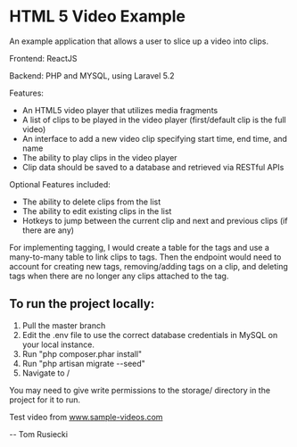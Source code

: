 # HTML 5 Video Example

An example application that allows a user to slice up a video into clips.

Frontend: ReactJS

Backend: PHP and MYSQL, using Laravel 5.2

Features:
* An HTML5 video player that utilizes media fragments
* A list of clips to be played in the video player (first/default clip is the full video)
* An interface to add a new video clip specifying start time, end time, and name
* The ability to play clips in the video player
* Clip data should be saved to a database and retrieved via RESTful APIs

Optional Features included:
* The ability to delete clips from the list
* The ability to edit existing clips in the list
* Hotkeys to jump between the current clip and next and previous clips (if there are any)

For implementing tagging, I would create a table for the tags and use a many-to-many table to link clips to tags.  Then
the endpoint would need to account for creating new tags, removing/adding tags on a clip, and deleting tags when there
are no longer any clips attached to the tag.

## To run the project locally:

1. Pull the master branch
2. Edit the .env file to use the correct database credentials in MySQL on your local instance.
3. Run "php composer.phar install"
4. Run "php artisan migrate --seed"
5. Navigate to /

You may need to give write permissions to the storage/ directory in the project for it to run.

Test video from www.sample-videos.com

-- Tom Rusiecki